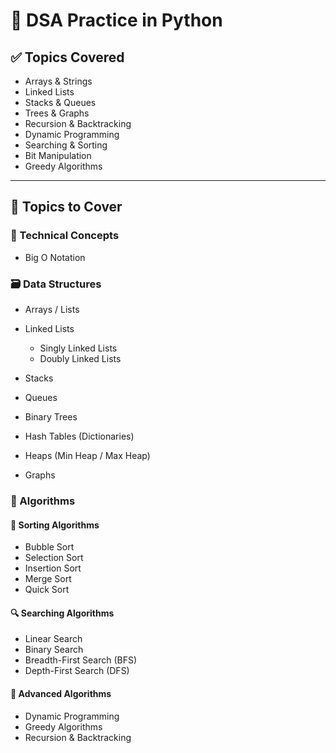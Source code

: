 

# 🧠 DSA Practice in Python

## ✅ Topics Covered

* Arrays & Strings
* Linked Lists
* Stacks & Queues
* Trees & Graphs
* Recursion & Backtracking
* Dynamic Programming
* Searching & Sorting
* Bit Manipulation
* Greedy Algorithms

---

## 📘 Topics to Cover

### 📐 Technical Concepts

* Big O Notation

### 🗃️ Data Structures

* Arrays / Lists
* Linked Lists

  * Singly Linked Lists
  * Doubly Linked Lists
* Stacks
* Queues
* Binary Trees
* Hash Tables (Dictionaries)
* Heaps (Min Heap / Max Heap)
* Graphs

### 🧮 Algorithms

#### 🔁 Sorting Algorithms

* Bubble Sort
* Selection Sort
* Insertion Sort
* Merge Sort
* Quick Sort

#### 🔍 Searching Algorithms

* Linear Search
* Binary Search
* Breadth-First Search (BFS)
* Depth-First Search (DFS)

#### 🧠 Advanced Algorithms

* Dynamic Programming
* Greedy Algorithms
* Recursion & Backtracking
